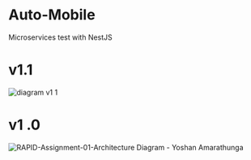 
# Auto-Mobile
Microservices test with NestJS

# v1.1

![diagram v1 1](https://user-images.githubusercontent.com/81754478/118449078-606c4480-b710-11eb-97a2-e07ee2bf1ac1.png)


# v1 .0

![RAPID-Assignment-01-Architecture  Diagram - Yoshan Amarathunga](https://user-images.githubusercontent.com/81754478/116839231-27e84900-abef-11eb-8cab-bc0f157791df.png)
